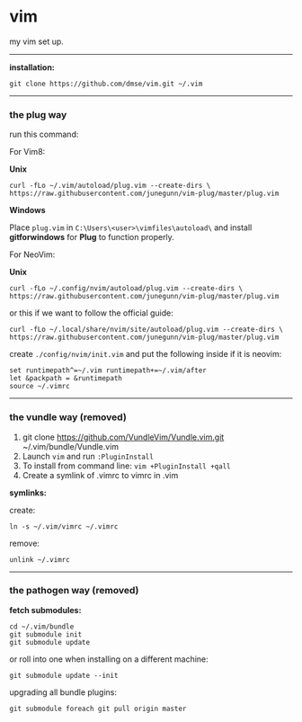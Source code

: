 # vim

my vim set up.

---
**installation:**

    git clone https://github.com/dmse/vim.git ~/.vim

---
### the plug way
run this command:

For Vim8:

**Unix**

    curl -fLo ~/.vim/autoload/plug.vim --create-dirs \
    https://raw.githubusercontent.com/junegunn/vim-plug/master/plug.vim

**Windows**

Place `plug.vim` in `C:\Users\<user>\vimfiles\autoload\` and install **gitforwindows** for **Plug** to function properly.

For NeoVim:

**Unix**

    curl -fLo ~/.config/nvim/autoload/plug.vim --create-dirs \
    https://raw.githubusercontent.com/junegunn/vim-plug/master/plug.vim

or this if we want to follow the official guide:
    
    curl -fLo ~/.local/share/nvim/site/autoload/plug.vim --create-dirs \
    https://raw.githubusercontent.com/junegunn/vim-plug/master/plug.vim

create `./config/nvim/init.vim` and put the following inside if it is neovim:

    set runtimepath^=~/.vim runtimepath+=~/.vim/after
    let &packpath = &runtimepath
    source ~/.vimrc


---
### the vundle way (removed)

1. git clone https://github.com/VundleVim/Vundle.vim.git ~/.vim/bundle/Vundle.vim
2. Launch `vim` and run `:PluginInstall`
3. To install from command line: `vim +PluginInstall +qall`
4. Create a symlink of .vimrc to vimrc in .vim

**symlinks:**

create:

    ln -s ~/.vim/vimrc ~/.vimrc

remove:

    unlink ~/.vimrc

---
### the pathogen way (removed)

**fetch submodules:**

    cd ~/.vim/bundle
    git submodule init
    git submodule update

or roll into one when installing on a different machine:

    git submodule update --init

upgrading all bundle plugins:

    git submodule foreach git pull origin master
